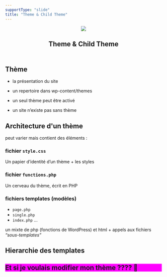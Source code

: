 ```yaml
---
supportType: "slide"
title: "Theme & Child Theme"
---
```


<section class="slides">
<header class="slide">
<div>

![](https://wptemplates.pehaa.com/assets/cat.jpg)

# Theme & Child Theme

</div>
</header>
<section class="slide">
  <div class="slide-inner">

## Thème

- la présentation du site
- un repertoire dans wp-content/themes
- un seul thème peut être activé
- un site n’existe pas sans thème

  </div>
</section>

<section class="slide">
<div>

## Architecture d'un thème

peut varier mais contient des éléments :

### fichier `style.css`

Un papier d’identité d’un thème + les styles

### fichier `functions.php`

Un cerveau du thème, écrit en PHP

### fichiers templates (modèles)

- `page.php`
- `single.php`
- `index.php`
  …

un mixte de php (fonctions de WordPress) et html + appels aux fichiers _“sous-templates”_

</div>
</section>
<section class="slide">
<div>

## Hierarchie des templates

</div>
</section>

<section class="slide" style="background-color: magenta">
<div>

## Et si je voulais modifier mon thème ???? 🤔

</div>
</section>

</section>
